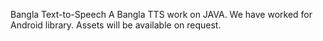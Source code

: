 Bangla Text-to-Speech
A Bangla TTS work on JAVA. We have worked for Android library. Assets will be available on request.

